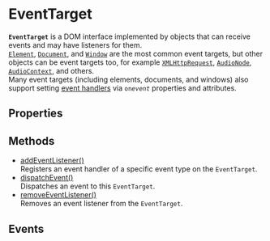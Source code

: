 # EventTarget

<div class='overview'><strong><code>EventTarget</code></strong> is a DOM interface implemented by objects that can receive events and may have listeners for them.</div>

<div class='overview'><a href="/en-US/docs/Web/API/Element" title="Element is the most general base class from which all element objects (i.e. objects that represent elements) in a Document inherit. It only has methods and properties common to all kinds of elements. More specific classes inherit from Element."><code>Element</code></a>, <a href="/en-US/docs/Web/API/Document" title="The Document interface represents any web page loaded in the browser and serves as an entry point into the web page's content, which is the DOM tree."><code>Document</code></a>, and <a href="/en-US/docs/Web/API/Window" title="The Window interface represents a window containing a DOM document; the document property points to the DOM document loaded in that window."><code>Window</code></a> are the most common event targets, but other objects can be event targets too, for example <a href="/en-US/docs/Web/API/XMLHttpRequest" title="Use XMLHttpRequest (XHR) objects to interact with servers. You can retrieve data from a URL without having to do a full page refresh. This enables a Web page to update just part of a page without disrupting what the user is doing."><code>XMLHttpRequest</code></a>, <a href="/en-US/docs/Web/API/AudioNode" title="The AudioNode interface is a generic interface for representing an audio processing module. Examples include:"><code>AudioNode</code></a>, <a href="/en-US/docs/Web/API/AudioContext" title="The AudioContext interface represents an audio-processing graph built from audio modules linked together, each represented by an AudioNode."><code>AudioContext</code></a>, and others.</div>

<div class='overview'>Many event targets (including elements, documents, and windows) also support setting <a href="/en-US/docs/Web/Guide/DOM/Events/Event_handlers">event handlers</a> via <code>on<em>event</em></code> properties and attributes.</div>

## Properties

<ul class="items properties">

</ul>

## Methods

<ul class="items methods">
  <li>
    <a href="">addEventListener()</a>
    <div>Registers an event handler of a specific event type on the <code>EventTarget</code>.</div>
  </li>
  <li>
    <a href="">dispatchEvent()</a>
    <div>Dispatches an event to this <code>EventTarget</code>.</div>
  </li>
  <li>
    <a href="">removeEventListener()</a>
    <div>Removes an event listener from the <code>EventTarget</code>.</div>
  </li>
</ul>

## Events

